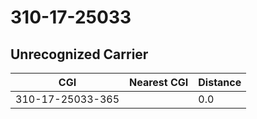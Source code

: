 # 310-17-25033
## Unrecognized Carrier


| CGI | Nearest CGI | Distance |
|-----|-------------|----------|
| 310-17-25033-365 |  | 0.0 |
